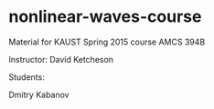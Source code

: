 # nonlinear-waves-course
Material for KAUST Spring 2015 course AMCS 394B

Instructor: David Ketcheson

Students:

Dmitry Kabanov

